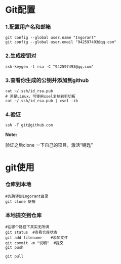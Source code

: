 # Git配置

###  1.配置用户名和邮箱

```shell
git config --global user.name "Ingorant"
git config --global user.email "942597493@qq.com"
```

###  2.生成密钥对

```shell
ssh-keygen -t rsa -C "942597493@qq.com"
```

### 3.查看你生成的公钥并添加到github

```shell
cat ~/.ssh/id_rsa.pub
# 若是Linux，可使用xsel复制到剪切板
cat ~/.ssh/id_rsa.pub | xsel -ib
```

### 4.验证

```shell
ssh -T git@github.com
```
**Note:**

验证之后clone 一下自己的项目，激活“钥匙”







# git使用

### 仓库到本地

```shell
#先跳转到Ingorant目录
git clone 链接 
```

###  本地提交到仓库

```shell
#在哪个路径下其实无所谓 
git status	#查看仓库状态
git add filename 	#添加文件
git commit -m "说明"	#提交
git push

git pull

```

